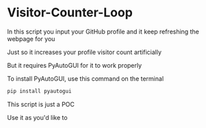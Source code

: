 # Visitor-Counter-Loop
In this script you input your GitHub profile and it keep refreshing the webpage for you

Just so it increases your profile visitor count artificially

But it requires PyAutoGUI for it to work properly

To install PyAutoGUI, use this command on the terminal

```bash
pip install pyautogui
```

This script is just a POC

Use it as you'd like to